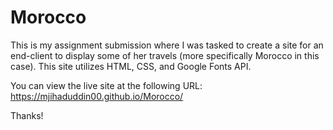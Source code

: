# Morocco
This is my assignment submission where I was tasked to create a site for an end-client to display some of her travels (more specifically Morocco in this case). This site utilizes HTML, CSS, and Google Fonts API.

You can view the live site at the following URL: https://mjihaduddin00.github.io/Morocco/

Thanks!
